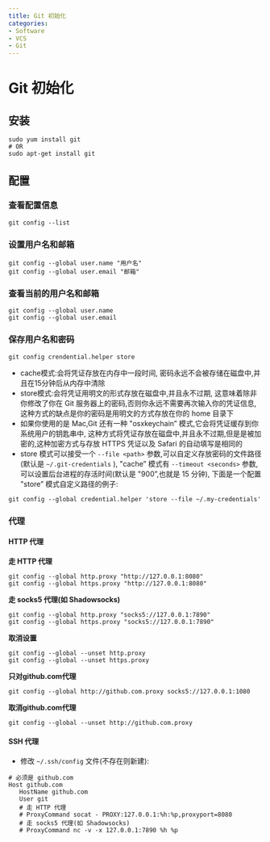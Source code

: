 ```yaml
---
title: Git 初始化
categories:
- Software
- VCS
- Git
---
```

# Git 初始化

## 安装

```shell
sudo yum install git
# OR
sudo apt-get install git
```

## 配置

### 查看配置信息

```shell
git config --list
```

### 设置用户名和邮箱

```shell
git config --global user.name "用户名"
git config --global user.email "邮箱"
```

### 查看当前的用户名和邮箱

```shell
git config --global user.name
git config --global user.email
```

### 保存用户名和密码

```shell
git config crendential.helper store
```

- cache模式:会将凭证存放在内存中一段时间, 密码永远不会被存储在磁盘中,并且在15分钟后从内存中清除
- store模式:会将凭证用明文的形式存放在磁盘中,并且永不过期, 这意味着除非你修改了你在 Git 服务器上的密码,否则你永远不需要再次输入你的凭证信息, 这种方式的缺点是你的密码是用明文的方式存放在你的 home 目录下
- 如果你使用的是 Mac,Git 还有一种 "osxkeychain” 模式,它会将凭证缓存到你系统用户的钥匙串中, 这种方式将凭证存放在磁盘中,并且永不过期,但是是被加密的,这种加密方式与存放 HTTPS 凭证以及 Safari 的自动填写是相同的
- store 模式可以接受一个 `--file <path>` 参数,可以自定义存放密码的文件路径(默认是 `~/.git-credentials` ), "cache” 模式有 `--timeout <seconds>` 参数,可以设置后台进程的存活时间(默认是 "900”,也就是 15 分钟), 下面是一个配置 "store” 模式自定义路径的例子:

```shell
git config --global credential.helper 'store --file ~/.my-credentials'
```

### 代理

#### HTTP 代理

**走 HTTP 代理**

```
git config --global http.proxy "http://127.0.0.1:8080"
git config --global https.proxy "http://127.0.0.1:8080"
```

**走 socks5 代理(如 Shadowsocks)**

```
git config --global http.proxy "socks5://127.0.0.1:7890"
git config --global https.proxy "socks5://127.0.0.1:7890"
```

**取消设置**

```
git config --global --unset http.proxy
git config --global --unset https.proxy
```

**只对github.com代理**

```shell
git config --global http://github.com.proxy socks5://127.0.0.1:1080
```

**取消github.com代理**

```shell
git config --global --unset http://github.com.proxy
```

#### SSH 代理

- 修改 `~/.ssh/config` 文件(不存在则新建):

```
# 必须是 github.com
Host github.com
   HostName github.com
   User git
   # 走 HTTP 代理
   # ProxyCommand socat - PROXY:127.0.0.1:%h:%p,proxyport=8080
   # 走 socks5 代理(如 Shadowsocks)
   # ProxyCommand nc -v -x 127.0.0.1:7890 %h %p
```

